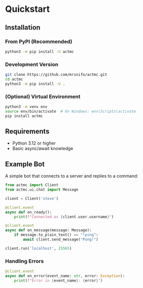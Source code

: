 # Quickstart

## Installation

### From PyPI (Recommended)

```bash
python3 -m pip install -U actmc
```

### Development Version

```bash
git clone https://github.com/mrsnifo/actmc.git
cd actmc
python3 -m pip install -U .
```

### (Optional) Virtual Environment

```bash
python3 -m venv env
source env/bin/activate  # On Windows: env\Scripts\activate
pip install actmc
```

## Requirements

* Python 3.12 or higher
* Basic async/await knowledge

## Example Bot

A simple bot that connects to a server and replies to a command:

```python
from actmc import Client
from actmc.ui.chat import Message

client = Client('steve')

@client.event
async def on_ready():
    print(f"Connected as {client.user.username}")

@client.event
async def on_message(message: Message):
    if message.to_plain_text() == "!ping":
        await client.send_message("Pong!")

client.run('localhost', 25565)
```

### Handling Errors

```python
@client.event
async def on_error(event_name: str, error: Exception):
    print(f"Error in {event_name}: {error}")
```
